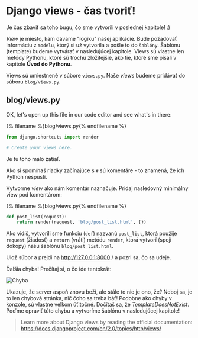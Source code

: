 # Django views - čas tvoriť!

Je čas zbaviť sa toho bugu, čo sme vytvorili v poslednej kapitole! :)

*View* je miesto, kam dávame "logiku" našej aplikácie. Bude požadovať informáciu z `modelu`, ktorý si už vytvorila a pošle to do `šablóny`. Šablónu (template) budeme vytvárať v nasledujúcej kapitole. Views sú vlastne len metódy Pythonu, ktoré sú trochu zložitejšie, ako tie, ktoré sme písali v kapitole **Úvod do Pythonu**.

Views sú umiestnené v súbore `views.py`. Naše *views* budeme pridávať do súboru `blog/views.py`.

## blog/views.py

OK, let's open up this file in our code editor and see what's in there:

{% filename %}blog/views.py{% endfilename %}

```python
from django.shortcuts import render

# Create your views here.
```

Je tu toho málo zatiaľ.

Ako si spomínaš riadky začínajúce s `#` sú komentáre - to znamená, že ich Python nespustí.

Vytvorme *view* ako nám komentár naznačuje. Pridaj nasledovný minimálny view pod komentárom:

{% filename %}blog/views.py{% endfilename %}

```python
def post_list(request):
    return render(request, 'blog/post_list.html', {})
```

Ako vidíš, vytvorili sme funkciu (`def`) nazvanú `post_list`, ktorá použije `request` (žiadosť) a `return` (vráti) metódu `render`, ktorá vytvorí (spojí dokopy) našu šablónu `blog/post_list.html`.

Ulož súbor a prejdi na http://127.0.0.1:8000 / a pozri sa, čo sa udeje.

Ďalšia chyba! Prečítaj si, o čo ide tentokrát:

![Chyba](images/error.png)

Ukazuje, že server aspoň znovu beží, ale stále to nie je ono, že? Neboj sa, je to len chybová stránka, nič čoho sa treba báť! Podobne ako chyby v konzole, sú vlastne velkom úťitočné. Dočítaš sa, že *TemplateDoesNotExist*. Poďme opraviť túto chybu a vytvoríme šablónu v nasledujúcej kapitole!

> Learn more about Django views by reading the official documentation: https://docs.djangoproject.com/en/2.0/topics/http/views/